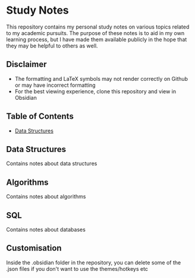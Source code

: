 # Study Notes

This repository contains my personal study notes on various topics related to my academic pursuits. The purpose of these notes is to aid in my own learning process, but I have made them available publicly in the hope that they may be helpful to others as well.

## Disclaimer
- The formatting and LaTeX symbols may not render correctly on Github or may have incorrect formatting
- For the best viewing experience, clone this repository and view in Obsidian

## Table of Contents

-   [Data Structures](obsidian://open?vault=obsidian-vault&file=Data%20Structures%2FArrays)

## Data Structures

Contains notes about data structures

## Algorithms

Contains notes about algorithms
## SQL
Contains notes about databases


## Customisation
Inside the .obsidian folder in the repository, you can delete some of the .json files if you don't want to use the themes/hotkeys etc


